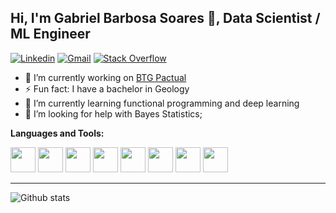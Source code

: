 ## Hi, I'm Gabriel Barbosa Soares 🌋, Data Scientist / ML Engineer

[![Linkedin](https://img.shields.io/badge/-LinkedIn-blue?style=flat&logo=Linkedin&logoColor=white)](https://www.linkedin.com/in/gabriel-barbosa-soares-2302895b/)
[![Gmail](https://img.shields.io/badge/-Gmail-c14438?style=flat&logo=Gmail&logoColor=white)](mailto:gabrielclimb@gmail.com)
[![Stack Overflow](https://img.shields.io/badge/-Stack%20Overflow-222222?style=flat-square&logo=stack-overflow&logoColor=white&link=https://stackoverflow.com/users/10780031/sudipto-ghosh)](https://stackoverflow.com/users/9697378/gabriel-soares)


- 🔭 I’m currently working on [BTG Pactual](https://www.btgpactual.com/)
- ⚡ Fun fact: I have a bachelor in Geology
- 🌱 I’m currently learning functional programming and deep learning
- 🤔 I’m looking for help with Bayes Statistics;


**Languages and Tools:**


<code><img height="40" src="https://github.com/gabrielclimb/gabrielclimb/blob/master/snippets/python.png"></code>
<code><img height="40" src="https://github.com/gabrielclimb/gabrielclimb/blob/master/snippets/mysql.png"></code>
<code><img height="40" src="https://github.com/gabrielclimb/gabrielclimb/blob/master/snippets/git.png"></code>
<code><img height="40" src="https://github.com/gabrielclimb/gabrielclimb/blob/master/snippets/terminal.png"></code>
<code><img height="40" src="https://github.com/gabrielclimb/gabrielclimb/blob/master/snippets/docker.png"></code>
<code><img height="40" src="https://github.com/gabrielclimb/gabrielclimb/blob/master/snippets/airflow.png"></code>
<code><img height="40" src="https://github.com/gabrielclimb/gabrielclimb/blob/master/snippets/aws.png"></code>
<code><img height="40" src="https://github.com/gabrielclimb/gabrielclimb/blob/master/snippets/jupyter.svg"></code>
<!--
**gabrielclimb/gabrielclimb** is a ✨ _special_ ✨ repository because its `README.md` (this file) appears on your GitHub profile.

Here are some ideas to get you started:

- 🔭 I’m currently working on ...
- 🌱 I’m currently learning ...
- 👯 I’m looking to collaborate on ...
- 🤔 I’m looking for help with ...
- 💬 Ask me about ...
- 📫 How to reach me: ...
- 😄 Pronouns: ...
- ⚡ Fun fact: ...
-->


------------------------------------------------------------------------------------------

![Github stats](https://github-readme-stats.vercel.app/api?username=gabrielclimb&show_icons=true)
